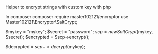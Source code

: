 Helper to encrypt strings with custom key with php

In composer
composer require master102121/encryptor
use Master102121\Encryptor\SaltCrypt;

$mykey = "mykey";
$secret = "password";
$scp = new SaltCrypt($mykey, $secret);
$encrypted = $scp->encrypt();

$decrypted = $scp->decrypt($mykey);
